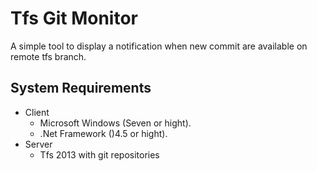 # Tfs Git Monitor

A simple tool to display a notification when new commit are available on remote tfs branch.

## System Requirements

* Client
    * Microsoft Windows (Seven or hight).
    * .Net Framework ()4.5 or hight).
* Server
    * Tfs 2013 with git repositories